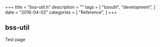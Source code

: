 +++
title = "bss-util.h"
description = ""
tags = [
    "bssutil",
    "development",
]
date = "2016-04-02"
categories = [
    "Reference",
]
+++

## bss-util

Test page